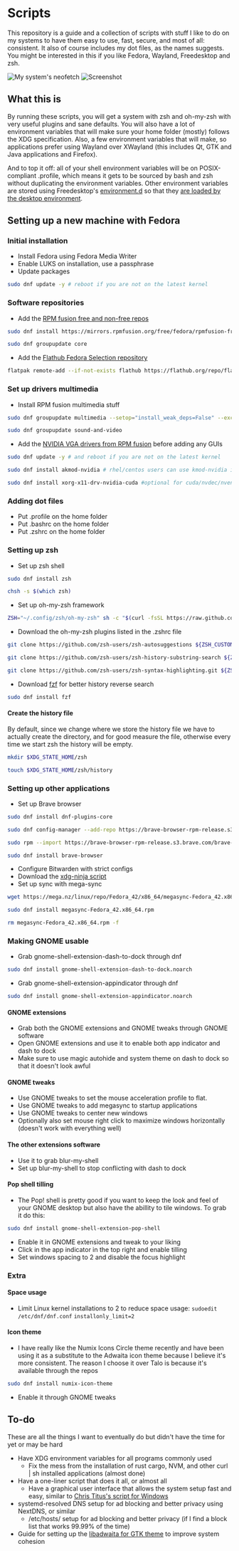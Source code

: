 # Scripts

This repository is a guide and a collection of scripts with stuff I like to do on my systems to have them easy to use, fast, secure, and most of all: consistent. It also of course includes my dot files, as the names suggests. You might be interested in this if you like Fedora, Wayland, Freedesktop and zsh.

![My system's neofetch](https://user-images.githubusercontent.com/37254797/236594960-f23bcd79-e0b5-4b5b-bb44-a8a1b7415dc3.png)
![Screenshot](https://user-images.githubusercontent.com/37254797/181867608-4cac8ba0-bff9-4ceb-8022-ffd5454847d2.png)

## What this is

By running these scripts, you will get a system with zsh and oh-my-zsh with very useful plugins and sane defaults.
You will also have a lot of environment variables that will make sure your home folder (mostly) follows the XDG specification.
Also, a few environment variables that will make, so applications prefer using Wayland over XWayland (this includes Qt, GTK and Java applications and Firefox).

And to top it off: all of your shell environment variables will be on POSIX-compliant .profile, which means it gets to be sourced by bash and zsh without duplicating the environment variables. Other environment variables are stored using Freedesktop's [environment.d](https://www.freedesktop.org/software/systemd/man/environment.d.html) so that they [are loaded by the desktop environment](https://wiki.archlinux.org/title/environment_variables#Wayland_environment).

## Setting up a new machine with Fedora

### Initial installation

- Install Fedora using Fedora Media Writer
- Enable LUKS on installation, use a passphrase
- Update packages
```bash
sudo dnf update -y # reboot if you are not on the latest kernel
```

### Software repositories

- Add the [RPM fusion free and non-free repos](https://rpmfusion.org/Configuration/)
```bash
sudo dnf install https://mirrors.rpmfusion.org/free/fedora/rpmfusion-free-release-$(rpm -E %fedora).noarch.rpm https://mirrors.rpmfusion.org/nonfree/fedora/rpmfusion-nonfree-release-$(rpm -E %fedora).noarch.rpm
```
```bash
sudo dnf groupupdate core
```

- Add the [Flathub Fedora Selection repository](https://flatpak.org/setup/Fedora)
```bash
flatpak remote-add --if-not-exists flathub https://flathub.org/repo/flathub.flatpakrepo
```

### Set up drivers multimedia

- Install RPM fusion multimedia stuff 
```bash
sudo dnf groupupdate multimedia --setop="install_weak_deps=False" --exclude=PackageKit-gstreamer-plugin
```
```bash
sudo dnf groupupdate sound-and-video
```

- Add the [NVIDIA VGA drivers from RPM fusion](https://rpmfusion.org/Howto/NVIDIA) before adding any GUIs
```bash
sudo dnf update -y # and reboot if you are not on the latest kernel
```
```bash
sudo dnf install akmod-nvidia # rhel/centos users can use kmod-nvidia instead
```
```bash
sudo dnf install xorg-x11-drv-nvidia-cuda #optional for cuda/nvdec/nvenc support
```

### Adding dot files

- Put .profile on the home folder
- Put .bashrc on the home folder
- Put .zshrc on the home folder

### Setting up zsh

- Set up zsh shell
```bash
sudo dnf install zsh
```
```bash
chsh -s $(which zsh)
```
- Set up oh-my-zsh framework
```bash
ZSH="~/.config/zsh/oh-my-zsh" sh -c "$(curl -fsSL https://raw.github.com/ohmyzsh/ohmyzsh/master/tools/install.sh)"
```
- Download the oh-my-zsh plugins listed in the .zshrc file
```bash
git clone https://github.com/zsh-users/zsh-autosuggestions ${ZSH_CUSTOM:-~/.config/zsh/oh-my-zsh/custom}/plugins/zsh-autosuggestions 
```
```bash
git clone https://github.com/zsh-users/zsh-history-substring-search ${ZSH_CUSTOM:-~/.config/zsh/oh-my-zsh/custom}/plugins/zsh-history-substring-search
```
```bash
git clone https://github.com/zsh-users/zsh-syntax-highlighting.git ${ZSH_CUSTOM:-~/.config/zsh/oh-my-zsh/custom}/plugins/zsh-syntax-highlighting
```
- Download [fzf](https://github.com/junegunn/fzf) for better history reverse search
```bash
sudo dnf install fzf
```

#### Create the history file

By default, since we change where we store the history file we have to actually create the directory, and for good measure the file, otherwise every time we start zsh the history will be empty.

```bash
mkdir $XDG_STATE_HOME/zsh
```
```bash
touch $XDG_STATE_HOME/zsh/history
```


### Setting up other applications

- Set up Brave browser
```bash
sudo dnf install dnf-plugins-core
```
```bash
sudo dnf config-manager --add-repo https://brave-browser-rpm-release.s3.brave.com/x86_64/
```
```bash
sudo rpm --import https://brave-browser-rpm-release.s3.brave.com/brave-core.asc
```
```bash
sudo dnf install brave-browser
```
- Configure Bitwarden with strict configs
- Download the [xdg-ninja script](https://github.com/b3nj5m1n/xdg-ninja)
- Set up sync with mega-sync
```bash
wget https://mega.nz/linux/repo/Fedora_42/x86_64/megasync-Fedora_42.x86_64.rpm
```
```bash
sudo dnf install megasync-Fedora_42.x86_64.rpm
```
```bash
rm megasync-Fedora_42.x86_64.rpm -f
```

### Making GNOME usable

- Grab gnome-shell-extension-dash-to-dock through dnf
```bash
sudo dnf install gnome-shell-extension-dash-to-dock.noarch
```
- Grab gnome-shell-extension-appindicator through dnf
```bash
sudo dnf install gnome-shell-extension-appindicator.noarch
```

#### GNOME extensions

- Grab both the GNOME extensions and GNOME tweaks through GNOME software
- Open GNOME extensions and use it to enable both app indicator and dash to dock
- Make sure to use magic autohide and system theme on dash to dock so that it doesn't look awful

#### GNOME tweaks

- Use GNOME tweaks to set the mouse acceleration profile to flat.
- Use GNOME tweaks to add megasync to startup applications
- Use GNOME tweaks to center new windows
- Optionally also set mouse right click to maximize windows horizontally (doesn't work with everything well)

#### The other extensions software

- Use it to grab blur-my-shell
- Set up blur-my-shell to stop conflicting with dash to dock

#### Pop shell tilling

- The Pop! shell is pretty good if you want to keep the look and feel of your GNOME desktop but also have the abillity to tile windows. To grab it do this:
```bash
sudo dnf install gnome-shell-extension-pop-shell
```
- Enable it in GNOME extensions and tweak to your liking
- Click in the app indicator in the top right and enable tilling
- Set windows spacing to 2 and disable the focus highlight

### Extra

#### Space usage

- Limit Linux kernel installations to 2 to reduce space usage:
`sudoedit /etc/dnf/dnf.conf`
`installonly_limit=2`

#### Icon theme

- I have really like the Numix Icons Circle theme recently and have been using it as a substitute to the Adwaita icon theme because I believe it's more consistent. The reason I choose it over Talo is because it's available through the repos
```bash
sudo dnf install numix-icon-theme
```
- Enable it through GNOME tweaks

## To-do

These are all the things I want to eventually do but didn't have the time for yet or may be hard

- Have XDG environment variables for all programs commonly used
  - Fix the mess from the installation of rust cargo, NVM, and other curl | sh installed applications (almost done)
- Have a one-liner script that does it all, or almost all
  - Have a graphical user interface that allows the system setup fast and easy, similar to [Chris Titus's script for Windows](https://github.com/ChrisTitusTech/win10script)
- systemd-resolved DNS setup for ad blocking and better privacy using NextDNS, or similar
  - /etc/hosts/ setup for ad blocking and better privacy (if I find a block list that works 99.99% of the time)
- Guide for setting up the [libadwaita for GTK theme](https://github.com/lassekongo83/adw-gtk3) to improve system cohesion
